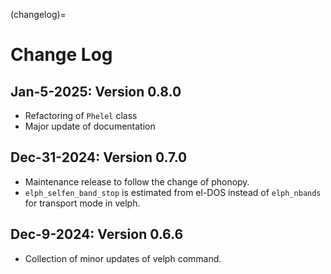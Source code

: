 (changelog)=

# Change Log

## Jan-5-2025: Version 0.8.0

- Refactoring of `Phelel` class
- Major update of documentation

## Dec-31-2024: Version 0.7.0

- Maintenance release to follow the change of phonopy.
- `elph_selfen_band_stop` is estimated from el-DOS instead of `elph_nbands` for
  transport mode in velph.

## Dec-9-2024: Version 0.6.6

- Collection of minor updates of velph command.
